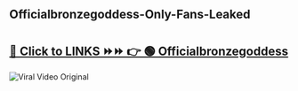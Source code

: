 
 ## Officialbronzegoddess-Only-Fans-Leaked

# <h2><a href="https://clipsfans.com/Officialbronzegoddess&ref=git">🔗 Click to LINKS ⏩⏩ 👉 🟢 Officialbronzegoddess </a></h2>

<a href="https://clipsfans.com/Officialbronzegoddess&ref=git" rel="nofollow" data-target="animated-image.originalLink"><img src="https://i.ibb.co.com/xMMVF88/686577567.gif" alt="Viral Video Original" style="max-width: 100%; display: inline-block;" data-target="animated-image.originalImage"></a>
